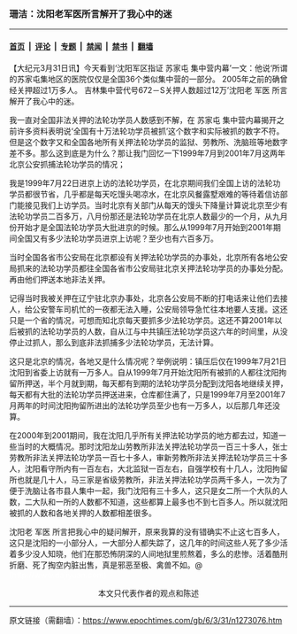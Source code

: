 ### 珊洁：沈阳老军医所言解开了我心中的迷

---

#### [首页](../../../..?n1273076) &nbsp;|&nbsp; [评论](../../../../../epoch-comment?n1273076) &nbsp;|&nbsp; [专题](../../../../../epoch-special?n1273076) &nbsp;|&nbsp; [禁闻](../../../../../epoch-news?n1273076) &nbsp;|&nbsp; [禁书](../../../../../books?n1273076) &nbsp;|&nbsp; [翻墙](https://github.com/gfw-breaker/nogfw/blob/master/README.md?n1273076)


<div class="post_content" id="artbody" itemprop="articleBody">
 <!-- article content begin -->
 <p>
  【大纪元3月31日讯】今天看到‘沈阳军区指证
  <ok href="https://www.epochtimes.com/gb/tag/%E8%8B%8F%E5%AE%B6%E5%B1%AF.html">
   苏家屯
  </ok>
  集中营内幕’一文：他说‘所谓的苏家屯集地区的医院仅仅是全国36个类似集中营的一部分。  2005年之前的确曾经关押超过1万多人。   吉林集中营代号672－S关押人数超过12万’沈阳老
  <ok href="https://www.epochtimes.com/gb/tag/%E5%86%9B%E5%8C%BB.html">
   军医
  </ok>
  所言解开了我心中的迷。
 </p>
 <p>
  我一直对全国非法关押的法轮功学员人数感到不解，在
  <ok href="https://www.epochtimes.com/gb/tag/%E8%8B%8F%E5%AE%B6%E5%B1%AF.html">
   苏家屯
  </ok>
  集中营内幕揭开之前许多资料表明说‘全国有十万法轮功学员被抓’这个数字和实际被抓的数字不符。但是这个数字又和全国各地所有关押法轮功学员的监狱、劳教所、洗脑班等地数字差不多。那么这到底是为什么？那让我门回忆一下1999年7月到2001年7月这两年北京公安抓捕法轮功学员的情况；
 </p>
 <p>
  我是1999年7月22日进京上访的法轮功学员，在北京期间我们全国上访的法轮功学员都很节省，几乎都是每天吃馒头喝凉水，在北京风餐露墅艰难的等待着信访部门能接见我们上访学员。当时北京有关部门从每天的馒头下降量计算说北京至少有法轮功学员二百多万，八月份那还是法轮功学员在北京人数最少的一个月，从九月份开始才是全国法轮功学员大批进京的时候。那么从1999年7月开始到2001年期间全国又有多少法轮功学员进京上访呢？至少也有六百多万。
 </p>
 <p>
  当时全国各省市公安局在北京都设有关押法轮功学员的办事处，北京所有各地公安局抓来的法轮功学员都往全国各省市公安局驻北京关押法轮功学员的办事处分配。再由他们押送本地非法关押。
 </p>
 <p>
  记得当时我被关押在辽宁驻北京办事处，北京各公安局不断的打电话来让他们去接人，给公安警车司机忙的一夜都无法入睡，公安局领导急忙往本地要人支援。这还只是一个省的情况，可想而知北京每天要抓多少法轮功学员。这还不算2001年以后被抓的法轮功学员的人数，自从江与中共镇压法轮功学员这六年的时间里，从没停止过抓人，那么到底非法抓捕多少法轮功学员，无法计算。
 </p>
 <p>
  这只是北京的情况，各地又是什么情况呢？举例说明：镇压后仅在1999年7月21日沈阳到省委上访就有一万多人。自从1999年7月开始沈阳所有被抓的人都往沈阳拘留所押送，半个月就到期，每天都有到期的法轮功学员分配到沈阳各地继续关押，每天都有大批的法轮功学员押送进来，仓库都住满了，只是1999年7月至2001年7月两年的时间沈阳拘留所进出的法轮功学员至少也有一万多人，以后那几年还没算。
 </p>
 <p>
  在2000年到2001期间，我在沈阳几乎所有关押法轮功学员的地方都去过，知道一些当时的大概情况。那时沈阳龙山劳教所非法关押法轮功学员一百三十多人，张士劳教所非法关押法轮功学员一百七十多人，审新劳教所非法关押法轮功学员三十多人，沈阳看守所内有一百左右，大北监狱一百左右，自强学校有十几人，沈阳拘留所也就是几十人，马三家是省级劳教所，非法关押法轮功学员两千多人，一次为了便于洗脑让各市县人集中一起，我门沈阳有三十多人，这只是女二所一个大队的人数，二大队和一所的人数都不知道，这些都算上最多也不到七百多人。所以就沈阳被抓的人数和各地关押的人数都相差很多。
 </p>
 <p>
  沈阳老
  <ok href="https://www.epochtimes.com/gb/tag/%E5%86%9B%E5%8C%BB.html">
   军医
  </ok>
  所言把我心中的疑问解开，原来我算的没有错确实不止这七百多人，这只是沈阳的一小部分人，一大部分人都失踪了，这几年的时间这些人死了多少活着多少没人知晓，他们在那恐怖阴深的人间地狱里煎熬着，多么的悲惨。活着酷刑折磨、死了掏空内脏出售，真是邪恶至极、禽兽不如。@
  <font color="#ffffff">
   (http://www.dajiyuan.com)
  </font>
  <br/>
  <center>
   <font class="GY13">
    本文只代表作者的观点和陈述
   </font>
  </center>
 </p>
 <!-- article content end -->
 <div id="below_article_ad">
 </div>
</div>


---

原文链接（需翻墙）：https://www.epochtimes.com/gb/6/3/31/n1273076.htm
